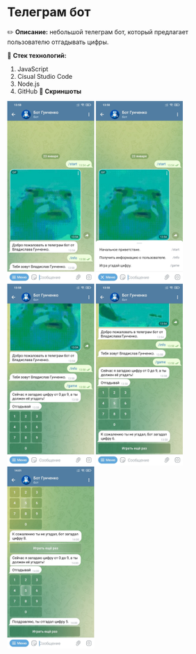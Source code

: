 # Телеграм бот
:pencil2: **Описание:** небольшой телеграм бот, который предлагает пользователю отгадывать цифры.

:file_folder: **Стек технологий:**
1. JavaScript
2. Cisual Studio Code
3. Node.js
4. GitHub
:floppy_disk: **Скриншоты**
<div>
  <img src="https://github.com/vgunchenko1999/gunchenko_pinf21m_bot/blob/master/1.jpg" width="200" />
  <img src="https://github.com/vgunchenko1999/gunchenko_pinf21m_bot/blob/master/2.jpg" width="200" />
  <img src="https://github.com/vgunchenko1999/gunchenko_pinf21m_bot/blob/master/3.jpg" width="200" />
  <img src="https://github.com/vgunchenko1999/gunchenko_pinf21m_bot/blob/master/4.jpg" width="200" />
  <img src="https://github.com/vgunchenko1999/gunchenko_pinf21m_bot/blob/master/5.jpg" width="200" />
 </div>
